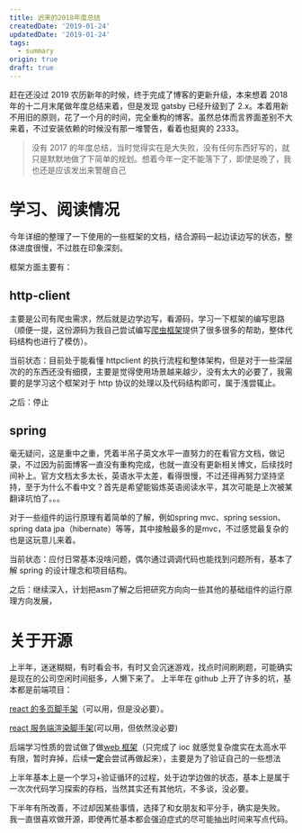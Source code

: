 ```yaml
---
title: 迟来的2018年度总结
createdDate: '2019-01-24'
updatedDate: '2019-01-24'
tags:
  - summary
origin: true
draft: true
---
```


赶在还没过 2019 农历新年的时候，终于完成了博客的更新升级，本来想着 2018 年的十二月末尾做年度总结来着，但是发现 gatsby 已经升级到了 2.x。本着用新不用旧的原则，花了一个月的时间，完全重构的博客。虽然总体而言界面差别不大来着，不过安装依赖的时候没有那一堆警告，看着也挺爽的 2333。

> 没有 2017 的年度总结，当时觉得实在是大失败，没有任何东西好写的，就只是默默地做了下简单的规划。想着今年一定不能落下了，即使是晚了，我也还是应该发出来警醒自己

# 学习、阅读情况

今年详细的整理了一下使用的一些框架的文档，结合源码一起边读边写的状态，整体进度很慢，不过胜在印象深刻。

框架方面主要有：

## http-client

主要是公司有爬虫需求，然后就是边学边写，看源码，学习一下框架的编写思路（顺便一提，这份源码为我自己尝试编写[爬虫框架](https://github.com/zidoshare/Elise)提供了很多很多的帮助，整体代码结构也进行了模仿）。

当前状态：目前处于能看懂 httpclient 的执行流程和整体架构，但是对于一些深层次的的东西还没有细摸，主要是觉得使用场景越来越少，没有太大的必要了，我需要的是学习这个框架对于 http 协议的处理以及代码结构即可，属于浅尝辄止。

之后：停止

## spring

毫无疑问，这是重中之重，凭着半吊子英文水平一直努力的在看官方文档，做记录，不过因为前面博客一直没有重构完成，也就一直没有更新相关博文，后续找时间补上。官方文档太多太长，英语水平太差，看得很慢，不过还得再努力坚持坚持，至于为什么不看中文？首先是希望能锻炼英语阅读水平，其次可能是上次被某翻译坑怕了。。。

对于一些组件的运行原理有着简单的了解，例如spring mvc、spring session、spring data jpa（hibernate）等等，其中接触最多的是mvc，不过感觉最复杂的也是这玩意儿来着。

当前状态：应付日常基本没啥问题，偶尔通过调调代码也能找到问题所有，基本了解 spring 的设计理念和项目结构。

之后：继续深入，计划把asm了解之后把研究方向向一些其他的基础组件的运行原理方向发展，
# 关于开源

上半年，迷迷糊糊，有时看会书，有时又会沉迷游戏，找点时间刷刷题，可能确实是现在的公司空闲时间挺多，人懒下来了。
上半年在 github 上开了许多的坑，基本都是前端项目：

[react 的多页脚手架](github.com/zidoshare/react-multiple-pages-starter)（可以用，但是没必要）。

[react 服务端渲染脚手架](https://github.com/zidoshare/react-ssr-starter)(可以用，但依然没必要)

后端学习性质的尝试做了做[web 框架](https://github.com/zidoshare/bone)（只完成了 ioc 就感觉复杂度实在太高水平有限，暂时弃掉，后续**一定**会尝试再做起来），主要是为了验证自己的一些想法

上半年基本上是一个学习+验证循环的过程，处于边学边做的状态，基本上是属于一次次代码学习探索的存档，当然其实还有其他坑，不多谈，没必要。

下半年有所改善，不过却因某些事情，选择了和女朋友和平分手，确实是失败。
我一直很喜欢做开源，即使再忙基本都会强迫症式的尽可能抽出时间来写点代码。
